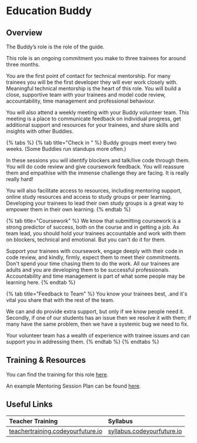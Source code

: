 # Education Buddy

## Overview

The Buddy’s role is the role of the guide.

This role is an ongoing commitment you make to three trainees for around three months. 

You are the first point of contact for technical mentorship. For many trainees you will be the first developer they will ever work closely with. Meaningful technical mentorship is the heart of this role. You will build a close, supportive team with your trainees and model code review, accountability, time management and professional behaviour. 

You will also attend a weekly meeting with your Buddy volunteer team. This meeting is a place to communicate feedback on individual progress, get additional support and resources for your trainees, and share skills and insights with other Buddies.

{% tabs %}
{% tab title="Check in " %}
Buddy groups meet every two weeks. \(Some Buddies run standups more often.\)

In these sessions you will identify blockers and talk/live code through them.  You will do code review and give coursework feedback. You will reassure them and empathise with the immense challenge they are facing. It is really really hard! 

You will also facilitate access to  resources, including mentoring support, online study resources and access to study groups or peer learning. Developing your trainees to lead their own study groups is a great way to empower them in their own learning.
{% endtab %}

{% tab title="Coursework" %}
We know that submitting coursework is a strong predictor of success, both on the course and in getting a job. As team lead, you should hold your trainees accountable and work with them on blockers, technical and emotional. But you can't do it for them. 

Support your trainees with coursework, engage deeply with their code in code review, and kindly, firmly, expect them to meet their commitments. Don't spend your time chasing them to do the work. All our trainees are adults and you are developing them to be successful professionals. Accountability and time management is part of what some people may be learning here.
{% endtab %}

{% tab title="Feedback to Team" %}
You know your trainees best, .and it's vital you share that with the rest of the team.

We can and do provide extra support, but only if we know people need it. Secondly, if one of our students has an issue then we resolve it with them; if many have the same problem, then we have a systemic bug we need to fix.

Your volunteer team has a wealth of experience with trainee issues and can support you in addressing them.
{% endtab %}
{% endtabs %}

## Training & Resources

You can find the training for this role [here](https://teachertraining.codeyourfuture.io/roles/education-buddy/education-buddy-training).

An example Mentoring Session Plan can be found [here](https://teachertraining.codeyourfuture.io/roles/education-buddy/mentoring-session-plan).

## Useful Links

| Teacher Training | Syllabus |
| :--- | :--- |
| [teachertraining.codeyourfuture.io](https://teachertraining.codeyourfuture.io/) | [syllabus.codeyourfuture.io](https://syllabus.codeyourfuture.io/) |


